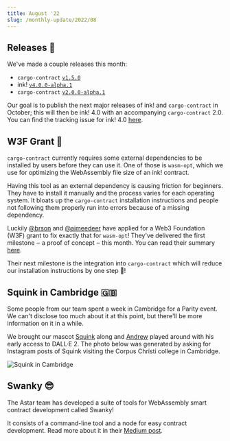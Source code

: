 ```yaml
---
title: August '22
slug: /monthly-update/2022/08
---
```


## Releases 🚢

We've made a couple releases this month:

* `cargo-contract` [`v1.5.0`](https://github.com/paritytech/cargo-contract/releases/tag/v1.5.0)
* ink! [`v4.0.0-alpha.1`](https://github.com/paritytech/ink/releases/tag/v4.0.0-alpha.1)
* `cargo-contract` [`v2.0.0-alpha.1`](https://github.com/paritytech/cargo-contract/releases/tag/v2.0.0-alpha.1)

Our goal is to publish the next major releases of  ink! and `cargo-contract` in October;
this will then be ink! 4.0 with an accompanying `cargo-contract` 2.0.
You can find the tracking issue for ink! 4.0 [here](https://github.com/paritytech/ink/issues/1343).

## W3F Grant 🙌

`cargo-contract` currently requires some external dependencies to be installed by users
before they can use it.
One of those is `wasm-opt`, which we use for optimizing the WebAssembly file size of
an ink! contract.

Having this tool as an external dependency is causing friction for beginners.
They have to install it manually and the process varies for each operating system.
It bloats up the `cargo-contract` installation instructions and people not following
them properly run into errors because of a missing dependency.

Luckily [@brson](https://github.com/brson) and [@aimeedeer](https://github.com/aimeedeer)
have applied for a Web3 Foundation (W3F) grant to fix exactly that for
`wasm-opt`!
They've delivered the first milestone ‒ a proof of concept ‒ this month.
You can read their summary [here](https://github.com/w3f/Grant-Milestone-Delivery/pull/552).

Their next milestone is the integration into `cargo-contract` which will reduce our
installation instructions by one step 🙌!

## Squink in Cambridge 🇬🇧

Some people from our team spent a week in Cambridge for a Parity
event. We can't disclose too much about it at this point, but
there'll be more information on it in a while.

We brought our mascot [Squink](../../faq/faq.md#who-is-squink) along and [Andrew](https://github.com/ascjones)
played around with his early access to DALL·E 2.
The photo below was generated by asking for Instagram posts of Squink visiting
the Corpus Christi college in Cambridge.

![Squink in Cambridge](/img/monthly-update/squink-in-cambridge.png)

## Swanky 😎

The Astar team has developed a suite of tools for WebAssembly smart contract
development called Swanky!

It consists of a command-line tool and a node for easy contract development.
Read more about it in their
[Medium post](https://medium.com/astar-network/swanky-the-all-in-one-wasm-tool-50c0ed9f07a6).

